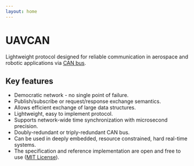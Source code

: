 ```yaml
---
layout: home
---
```


# UAVCAN

Lightweight protocol designed for reliable communication in aerospace and robotic applications via [CAN bus](https://en.wikipedia.org/wiki/CAN_bus).

## Key features

- Democratic network - no single point of failure.
- Publish/subscribe or request/response exchange semantics.
- Allows efficient exchange of large data structures.
- Lightweight, easy to implement protocol.
- Supports network-wide time synchronization with microsecond precision.
- Doubly-redundant or triply-redundant CAN bus.
- Can be used in deeply embedded, resource constrained, hard real-time systems.
- The specification and reference implementation are open and free to use ([MIT License](http://opensource.org/licenses/MIT)).
